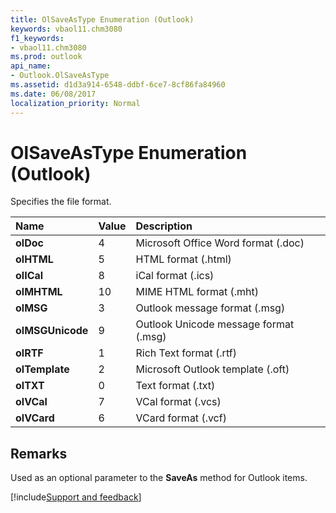 ```yaml
---
title: OlSaveAsType Enumeration (Outlook)
keywords: vbaol11.chm3080
f1_keywords:
- vbaol11.chm3080
ms.prod: outlook
api_name:
- Outlook.OlSaveAsType
ms.assetid: d1d3a914-6548-ddbf-6ce7-8cf86fa84960
ms.date: 06/08/2017
localization_priority: Normal
---
```



# OlSaveAsType Enumeration (Outlook)

Specifies the file format.



|Name|Value|Description|
|:-----|:-----|:-----|
| **olDoc**|4|Microsoft Office Word format (.doc)|
| **olHTML**|5|HTML format (.html)|
| **olICal**|8|iCal format (.ics)|
| **olMHTML**|10|MIME HTML format (.mht)|
| **olMSG**|3|Outlook message format (.msg)|
| **olMSGUnicode**|9|Outlook Unicode message format (.msg)|
| **olRTF**|1|Rich Text format (.rtf)|
| **olTemplate**|2|Microsoft Outlook template (.oft)|
| **olTXT**|0|Text format (.txt)|
| **olVCal**|7|VCal format (.vcs)|
| **olVCard**|6|VCard format (.vcf)|

## Remarks

Used as an optional parameter to the  **SaveAs** method for Outlook items.

[!include[Support and feedback](~/includes/feedback-boilerplate.md)]